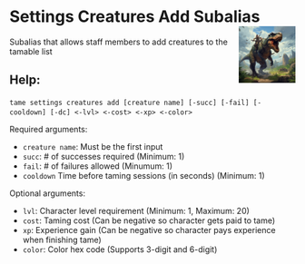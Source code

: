 <h1>Settings Creatures Add Subalias<img align="right" src="../../../../Data/main.png" width="100px"></h1>

Subalias that allows staff members to add creatures to the tamable list

## Help:
`tame settings creatures add [creature name] [-succ] [-fail] [-cooldown] [-dc] <-lvl> <-cost> <-xp> <-color>`

Required arguments:
- `creature name`: Must be the first input
- `succ`: # of successes required (Minimum: 1)
- `fail`: # of failures allowed (Minumum: 1)
- `cooldown` Time before taming sessions (in seconds) (Minimum: 1)

Optional arguments:
- `lvl`: Character level requirement (Minimum: 1, Maximum: 20)
- `cost`: Taming cost (Can be negative so character gets paid to tame)
- `xp`: Experience gain (Can be negative so character pays experience when finishing tame)
- `color`: Color hex code (Supports 3-digit and 6-digit)